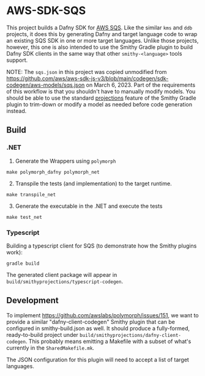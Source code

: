 # AWS-SDK-SQS

This project builds a Dafny SDK for [AWS SQS](https://aws.amazon.com/sqs/).
Like the similar `kms` and `ddb` projects,
it does this by generating Dafny and target language code
to wrap an existing SQS SDK in one or more target languages.
Unlike those projects, however,
this one is also intended to use the Smithy Gradle plugin to build Dafny SDK clients
in the same way that other `smithy-<language>` tools support.

NOTE: The `sqs.json` in this project was copied unmodified from https://github.com/aws/aws-sdk-js-v3/blob/main/codegen/sdk-codegen/aws-models/sqs.json on March 6, 2023.
Part of the requirements of this workflow is that you shouldn't have to manually modify models.
You should be able to use the standard [projections](https://smithy.io/2.0/guides/building-models/build-config.html#projections) feature of the Smithy Gradle plugin
to trim-down or modify a model as needed before code generation instead.

## Build
### .NET
1. Generate the Wrappers using `polymorph`
```
make polymorph_dafny polymorph_net
```

2. Transpile the tests (and implementation) to the target runtime.
```
make transpile_net
```

3. Generate the executable in the .NET and execute the tests
```
make test_net
```

### Typescript

Building a typescript client for SQS (to demonstrate how the Smithy plugins work):

```
gradle build
```

The generated client package will appear in `build/smithyprojections/typescript-codegen`.

## Development

To implement https://github.com/awslabs/polymorph/issues/151, we want to provide a similar
"dafny-client-codegen" Smithy plugin that can be configured in smithy-build.json as well.
It should produce a fully-formed, ready-to-build project under
`build/smithyprojections/dafny-client-codegen`.
This probably means emitting a Makefile with a subset of what's currently in the `SharedMakefile.mk`.

The JSON configuration for this plugin will need to accept a list of target languages.
